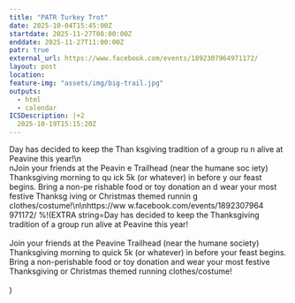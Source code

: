 ```yaml
---
title: "PATR Turkey Trot"
date: 2025-10-04T15:45:00Z
startdate: 2025-11-27T08:00:00Z
enddate: 2025-11-27T11:00:00Z
patr: true
external_url: https://www.facebook.com/events/1892307964971172/
layout: post
location: 
feature-img: "assets/img/big-trail.jpg"
outputs:
  - html
  - calendar
ICSDescription: |+2
  2025-10-19T15:15:20Z
---
```


Day has decided to keep the Than  ksgiving tradition of a group ru  n alive at Peavine this year!\n\  nJoin your friends at the Peavin  e Trailhead (near the humane soc  iety) Thanksgiving morning to qu  ick 5k (or whatever) in before y  our feast begins. Bring a non-pe  rishable food or toy donation an  d wear your most festive Thanksg  iving or Christmas themed runnin  g clothes/costume!\n\nhttps://ww  w.facebook.com/events/1892307964  971172/
%!(EXTRA string=Day has decided to keep the Thanksgiving tradition of a group run alive at Peavine this year!<br>
  <br>
  Join your friends at the Peavine Trailhead (near the humane society) Thanksgiving morning to quick 5k (or whatever) in before your feast begins. Bring a non-perishable food or toy donation and wear your most festive Thanksgiving or Christmas themed running clothes/costume!<br>
  <br>
  )